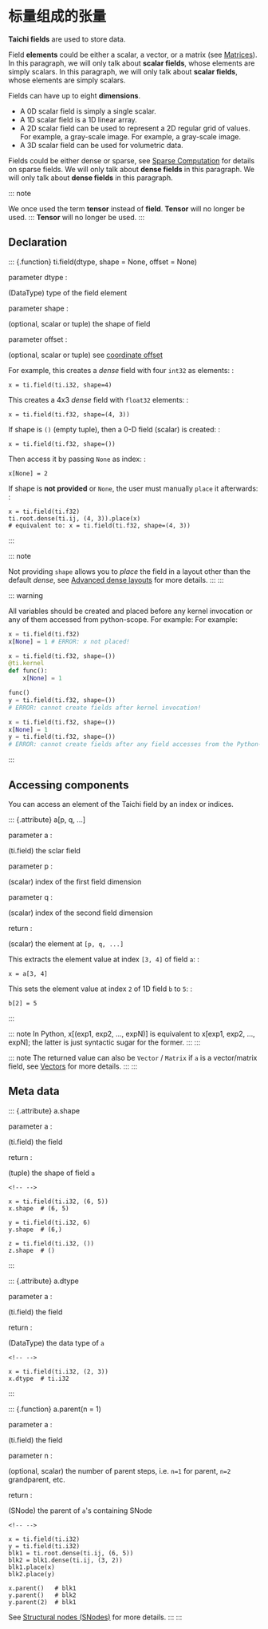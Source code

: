 # 标量组成的张量

**Taichi fields** are used to store data.

Field **elements** could be either a scalar, a vector, or a matrix (see [Matrices](./matrix.md)). In this paragraph, we will only talk about **scalar fields**, whose elements are simply scalars. In this paragraph, we will only talk about **scalar fields**, whose elements are simply scalars.

Fields can have up to eight **dimensions**.

- A 0D scalar field is simply a single scalar.
- A 1D scalar field is a 1D linear array.
- A 2D scalar field can be used to represent a 2D regular grid of values. For example, a gray-scale image. For example, a gray-scale image.
- A 3D scalar field can be used for volumetric data.

Fields could be either dense or sparse, see [Sparse Computation](../advanced/sparse.md) for details on sparse fields. We will only talk about **dense fields** in this paragraph. We will only talk about **dense fields** in this paragraph.

::: note

We once used the term **tensor** instead of **field**. **Tensor** will no longer be used. ::: **Tensor** will no longer be used. :::

## Declaration

::: {.function} ti.field(dtype, shape = None, offset = None)

parameter dtype
:

(DataType) type of the field element

parameter shape
:

(optional, scalar or tuple) the shape of field

parameter offset
:

(optional, scalar or tuple) see [coordinate offset](../advanced/offset.md)

For example, this creates a _dense_ field with four `int32` as elements: :

    x = ti.field(ti.i32, shape=4)

This creates a 4x3 _dense_ field with `float32` elements: :

    x = ti.field(ti.f32, shape=(4, 3))

If shape is `()` (empty tuple), then a 0-D field (scalar) is created: :

    x = ti.field(ti.f32, shape=())

Then access it by passing `None` as index: :

    x[None] = 2

If shape is **not provided** or `None`, the user must manually `place` it afterwards: :

    x = ti.field(ti.f32)
    ti.root.dense(ti.ij, (4, 3)).place(x)
    # equivalent to: x = ti.field(ti.f32, shape=(4, 3))

:::

::: note

Not providing `shape` allows you to _place_ the field in a layout other than the default _dense_, see [Advanced dense layouts](../advanced/layout.md) for more details. ::: :::

::: warning

All variables should be created and placed before any kernel invocation or any of them accessed from python-scope. For example: For example:

```python
x = ti.field(ti.f32)
x[None] = 1 # ERROR: x not placed!
```

```python
x = ti.field(ti.f32, shape=())
@ti.kernel
def func():
    x[None] = 1

func()
y = ti.field(ti.f32, shape=())
# ERROR: cannot create fields after kernel invocation!
```

```python
x = ti.field(ti.f32, shape=())
x[None] = 1
y = ti.field(ti.f32, shape=())
# ERROR: cannot create fields after any field accesses from the Python-scope!
```

:::

## Accessing components

You can access an element of the Taichi field by an index or indices.

::: {.attribute} a\[p, q, \...\]

parameter a
:

(ti.field) the sclar field

parameter p
:

(scalar) index of the first field dimension

parameter q
:

(scalar) index of the second field dimension

return
:

(scalar) the element at `[p, q, ...]`

This extracts the element value at index `[3, 4]` of field `a`: :

    x = a[3, 4]

This sets the element value at index `2` of 1D field `b` to `5`: :

    b[2] = 5

:::

::: note In Python, x[(exp1, exp2, …, expN)] is equivalent to x[exp1, exp2, …, expN]; the latter is just syntactic sugar for the former. ::: :::

::: note The returned value can also be `Vector` / `Matrix` if `a` is a vector/matrix field, see [Vectors](./vector.md) for more details. ::: :::

## Meta data

::: {.attribute} a.shape

parameter a
:

(ti.field) the field

return
:

(tuple) the shape of field `a`

```{=html}
<!-- -->
```


    x = ti.field(ti.i32, (6, 5))
    x.shape  # (6, 5)
    
    y = ti.field(ti.i32, 6)
    y.shape  # (6,)
    
    z = ti.field(ti.i32, ())
    z.shape  # ()

:::

::: {.attribute} a.dtype

parameter a
:

(ti.field) the field

return
:

(DataType) the data type of `a`

```{=html}
<!-- -->
```


    x = ti.field(ti.i32, (2, 3))
    x.dtype  # ti.i32

:::

::: {.function} a.parent(n = 1)

parameter a
:

(ti.field) the field

parameter n
:

(optional, scalar) the number of parent steps, i.e. `n=1` for parent, `n=2` grandparent, etc.

return
:

(SNode) the parent of `a`\'s containing SNode

```{=html}
<!-- -->
```


    x = ti.field(ti.i32)
    y = ti.field(ti.i32)
    blk1 = ti.root.dense(ti.ij, (6, 5))
    blk2 = blk1.dense(ti.ij, (3, 2))
    blk1.place(x)
    blk2.place(y)
    
    x.parent()   # blk1
    y.parent()   # blk2
    y.parent(2)  # blk1

See [Structural nodes (SNodes)](./snode.md) for more details. ::: :::

